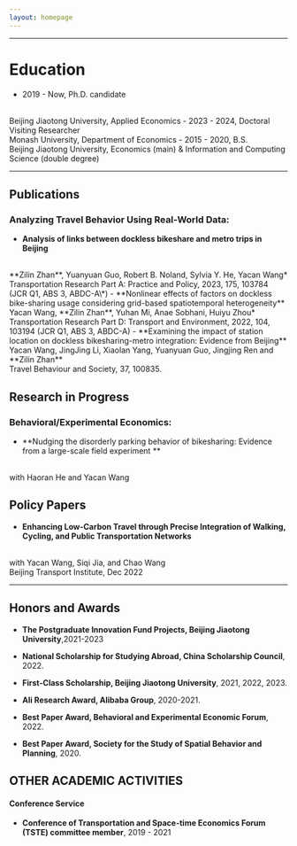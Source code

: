 ```yaml
---
layout: homepage
---
```


***

# Education
- 2019 - Now, Ph.D. candidate
<br>
Beijing Jiaotong University, Applied Economics
- 2023 - 2024, Doctoral Visiting Researcher
<br>
Monash University, Department of Economics
- 2015 - 2020, B.S. 
<br>
Beijing Jiaotong University, Economics (main) &  Information and Computing Science (double degree)

***

<script type="text/javascript">document.write(unescape("%3Cspan id='cnzz_stat_icon_1279691496'%3E%3C/span%3E%3Cscript src='https://s9.cnzz.com/z_stat.php%3Fid%3D1279691496%26show%3Dpic' type='text/javascript'%3E%3C/script%3E"));</script>


## Publications
### Analyzing Travel Behavior Using Real-World Data:
- **Analysis of links between dockless bikeshare and metro trips in Beijing**
<br>
**Zilin Zhan**, Yuanyuan Guo, Robert B. Noland, Sylvia Y. He, Yacan Wang*
<br>
Transportation Research Part A: Practice and Policy, 2023, 175, 103784 (JCR Q1, ABS 3, ABDC-A\*)
- **Nonlinear effects of factors on dockless bike-sharing usage considering grid-based spatiotemporal heterogeneity**
<br>
Yacan Wang, **Zilin Zhan**, Yuhan Mi, Anae Sobhani, Huiyu Zhou*
<br>
Transportation Research Part D: Transport and Environment, 2022, 104, 103194 (JCR Q1, ABS 3, ABDC-A)
- **Examining the impact of station location on dockless bikesharing-metro integration: Evidence from Beijing**
<br>
Yacan Wang, JingJing Li, Xiaolan Yang, Yuanyuan Guo, Jingjing Ren and **Zilin Zhan**
<br>
Travel Behaviour and Society, 37, 100835.


## Research in Progress
### Behavioral/Experimental Economics:
- **Nudging the disorderly parking behavior of bikesharing: Evidence from a large-scale field experiment **
<br>
with Haoran He and Yacan Wang

## Policy Papers
- **Enhancing Low-Carbon Travel through Precise Integration of Walking, Cycling, and Public Transportation Networks**
<br>
with Yacan Wang, Siqi Jia, and Chao Wang
<br>
Beijing Transport Institute, Dec 2022


***

## Honors and Awards
- **The Postgraduate Innovation Fund Projects, Beijing Jiaotong University**,2021-2023
  
- **National Scholarship for Studying Abroad, China Scholarship Council**, 2022.
- **First-Class Scholarship, Beijing Jiaotong University**, 2021, 2022, 2023.
- **Ali Research Award, Alibaba Group**, 2020-2021.

- **Best Paper Award, Behavioral and Experimental Economic Forum**, 2022.
- **Best Paper Award, Society for the Study of Spatial Behavior and Planning**, 2020.

## OTHER ACADEMIC ACTIVITIES
#### Conference Service
- **Conference of Transportation and Space-time Economics Forum (TSTE) committee member**, 2019 - 2021


